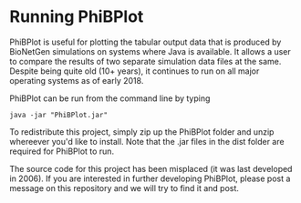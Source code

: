 Running PhiBPlot
========================

PhiBPlot is useful for plotting the tabular output data that is produced by BioNetGen simulations on systems where Java is available. It allows a user to compare the results of two separate simulation data files at the same. Despite being quite old (10+ years), it continues to run on all major operating systems as of early 2018.

PhiBPlot can be run from the command line by typing

`java -jar "PhiBPlot.jar" `

To redistribute this project, simply zip up the PhiBPlot folder and unzip whereever you'd like to install. Note that the .jar files in the dist folder are required for PhiBPlot to run.

The source code for this project has been misplaced (it was last developed in 2006). If you are interested in further developing PhiBPlot, please post a message on this repository and we will try to find it and post.
